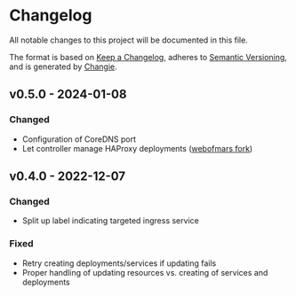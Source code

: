 # Changelog

All notable changes to this project will be documented in this file.

The format is based on [Keep a Changelog](https://keepachangelog.com/en/1.0.0/),
adheres to [Semantic Versioning](https://semver.org/spec/v2.0.0.html),
and is generated by [Changie](https://github.com/miniscruff/changie).

## v0.5.0 - 2024-01-08

### Changed

* Configuration of CoreDNS port
* Let controller manage HAProxy deployments ([webofmars fork](https://github.com/webofmars/hairpin-proxy))

## v0.4.0 - 2022-12-07

### Changed

* Split up label indicating targeted ingress service

### Fixed

* Retry creating deployments/services if updating fails
* Proper handling of updating resources vs. creating of services and deployments
